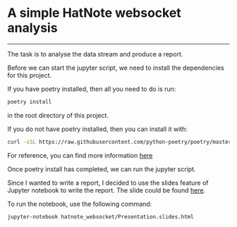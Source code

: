 # A simple HatNote websocket analysis

---

The task is to analyse the data stream and produce a report.

Before we can start the jupyter script, we need to install the dependencies for this project.

If you have poetry installed, then all you need to do is run:

```sh
poetry install
```

in the root directory of this project.

If you do not have poetry installed, then you can install it with:

```sh
curl -sSL https://raw.githubusercontent.com/python-poetry/poetry/master/get-poetry.py | python -
```

For reference, you can find more information [here](https://python-poetry.org/docs/)

Once poetry install has completed, we can run the jupyter script.

Since I wanted to write a report, I decided to use the slides feature of Jupyter notebook to write the report. The slide could be found [here](./hatnote_websocket/Presentation.slides.html).

To run the notebook, use the following command:

```sh
jupyter-notebook hatnote_websocket/Presentation.slides.html
```
